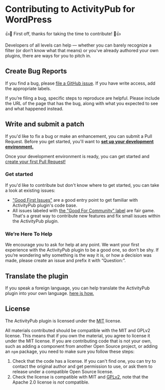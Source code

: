# Contributing to ActivityPub for WordPress

👍🎉 First off, thanks for taking the time to contribute! 🎉👍

Developers of all levels can help — whether you can barely recognize a filter (or don’t know what that means) or you’ve already authored your own plugins, there are ways for you to pitch in.

## Create Bug Reports

If you find a bug, please [file a GitHub issue](https://github.com/Automattic/wordpress-activitypub/issues/). If you have write access, add the appropriate labels.

If you’re filing a bug, specific steps to reproduce are helpful. Please include the URL of the page that has the bug, along with what you expected to see and what happened instead.

## Write and submit a patch

If you'd like to fix a bug or make an enhancement, you can submit a Pull Request. Before you get started, you'll want to **[set up your development environment.](docs/development-environment.md)**

Once your development environment is ready, you can get started and [create your first Pull Request!](docs/pull-request.md)

### Get started

If you'd like to contribute but don't know where to get started, you can take a look at existing issues:

- ["Good First Issues"](https://github.com/Automattic/wordpress-activitypub/labels/%5BType%5D%20Good%20First%20Issue) are a good entry point to get familiar with ActivityPub plugin's code base.
- All issues labeled with [the "Good For Community" label](https://github.com/Automattic/wordpress-activitypub/issues?q=is%3Aopen+sort%3Aupdated-desc+label%3A%22Good+For+Community%22) are fair game. That's a great way to contribute new features and fix small issues within the ActivityPub plugin.

### We’re Here To Help

We encourage you to ask for help at any point. We want your first experience with the ActivityPub plugin to be a good one, so don’t be shy. If you’re wondering why something is the way it is, or how a decision was made, please create an issue and prefix it with “Question:”.

## Translate the plugin

If you speak a foreign language, you can help translate the ActivityPub plugin into your own language. [here is how.](docs/translations)

## License

The ActivityPub plugin is licensed under the [MIT](https://github.com/Automattic/wordpress-activitypub/blob/trunk/LICENSE) license.

All materials contributed should be compatible with the MIT and GPLv2 license. This means that if you own the material, you agree to license it under the MIT license. If you are contributing code that is not your own, such as adding a component from another Open Source project, or adding an `npm` package, you need to make sure you follow these steps:

1. Check that the code has a license. If you can't find one, you can try to contact the original author and get permission to use, or ask them to release under a compatible Open Source license.
2. Check the license is compatible with MIT and [GPLv2](http://www.gnu.org/licenses/license-list.en.html#GPLCompatibleLicenses), note that the Apache 2.0 license is *not* compatible.
